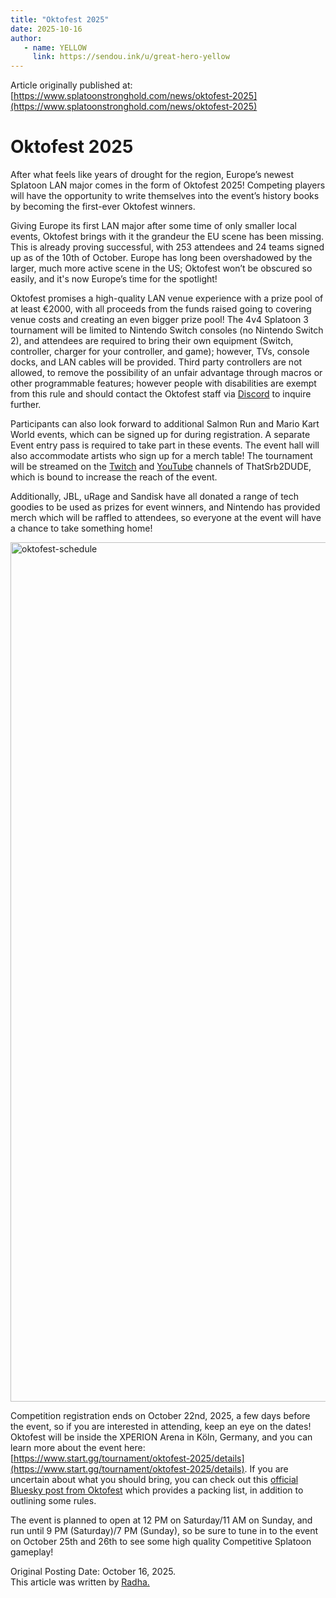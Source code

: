 ```yaml
---
title: "Oktofest 2025"
date: 2025-10-16
author:
   - name: YELLOW
     link: https://sendou.ink/u/great-hero-yellow
---
```


Article originally published at: [https://www.splatoonstronghold.com/news/oktofest-2025](https://www.splatoonstronghold.com/news/oktofest-2025)

# **Oktofest 2025**

After what feels like years of drought for the region, Europe’s newest Splatoon LAN major comes in the form of Oktofest 2025\! Competing players will have the opportunity to write themselves into the event’s history books by becoming the first-ever Oktofest winners.

Giving Europe its first LAN major after some time of only smaller local events, Oktofest brings with it the grandeur the EU scene has been missing. This is already proving successful, with 253 attendees and 24 teams signed up as of the 10th of October. Europe has long been overshadowed by the larger, much more active scene in the US; Oktofest won’t be obscured so easily, and it's now Europe’s time for the spotlight\!

Oktofest promises a high-quality LAN venue experience with a prize pool of at least €2000, with all proceeds from the funds raised going to covering venue costs and creating an even bigger prize pool\! The 4v4 Splatoon 3 tournament will be limited to Nintendo Switch consoles (no Nintendo Switch 2), and attendees are required to bring their own equipment (Switch, controller, charger for your controller, and game); however, TVs, console docks, and LAN cables will be provided. Third party controllers are not allowed, to remove the possibility of an unfair advantage through macros or other programmable features; however people with disabilities are exempt from this rule and should contact the Oktofest staff via [Discord](https://discord.gg/GVd2hceFvq) to inquire further.

Participants can also look forward to additional Salmon Run and Mario Kart World events, which can be signed up for during registration. A separate Event entry pass is required to take part in these events. The event hall will also accommodate artists who sign up for a merch table\! The tournament will be streamed on the [Twitch](http://twitch.tv/thatsrb2dude) and [YouTube](https://www.youtube.com/@ThatSrb2DUDE) channels of ThatSrb2DUDE, which is bound to increase the reach of the event.

Additionally, JBL, uRage and Sandisk have all donated a range of tech goodies to be used as prizes for event winners, and Nintendo has provided merch which will be raffled to attendees, so everyone at the event will have a chance to take something home\!

<img width="1200" height="1375" alt="oktofest-schedule" src="https://github.com/user-attachments/assets/00705941-cef1-4700-9949-23c02e4eff19" />

Competition registration ends on October 22nd, 2025, a few days before the event, so if you are interested in attending, keep an eye on the dates\! Oktofest will be inside the XPERION Arena in Köln, Germany, and you can learn more about the event here: [https://www.start.gg/tournament/oktofest-2025/details](https://www.start.gg/tournament/oktofest-2025/details). If you are uncertain about what you should bring, you can check out this [official Bluesky post from Oktofest](https://bsky.app/profile/oktofestspl.bsky.social/post/3lwgjw5yz5s2o) which provides a packing list, in addition to outlining some rules. 

The event is planned to open at 12 PM on Saturday/11 AM on Sunday, and run until 9 PM (Saturday)/7 PM (Sunday), so be sure to tune in to the event on October 25th and 26th to see some high quality Competitive Splatoon gameplay\!

Original Posting Date: October 16, 2025\.   
This article was written by [Radha.](https://sendou.ink/u/wiper)
